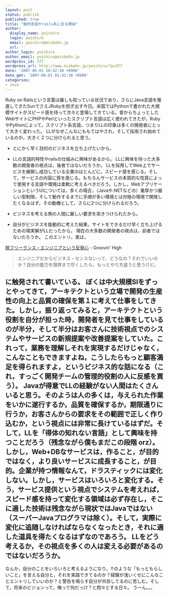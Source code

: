 ```yaml
---
layout: post
status: publish
published: true
title: "動的言語やrails系に走る理由"
author:
  display_name: yoichiro
  login: yoichiro
  email: yoichiro@eisbahn.jp
  url: ''
author_login: yoichiro
author_email: yoichiro@eisbahn.jp
wordpress_id: 377
wordpress_url: http://www.eisbahn.jp/yoichiro/?p=377
date: '2007-06-01 10:42:38 +0900'
date_gmt: '2007-06-01 01:42:38 +0900'
categories:
- Java
---
```


Ruby on Railsという言葉は誰しも知っている状況であり，さらにJava言語を推進してきたSunでさえJRubyを担ぎ出す今日。米国ではPythonで書かれた大規模サイトがスピード感を持って次々と登場してきている。昔からちょっとしたWebサイトにPHPやPerlといったスクリプト言語は広く使われてきたが，RubyやPythonによって，スクリプト系言語，つまりLLの印象は多くの開発者にとって大きく変わった。
LLがなぜこんなにももてはやされ，そして採用され始めているのか。大きく２つに分けられると思う。

* とにかく早く目的のビジネスを立ち上げたいから。

* LLの言語的特性やrailsの仕組みに興味があるから。
LLに興味を持った大多数の開発者の視点は，後者ではないだろうか。
LLを採用してWeb上でサービスを展開し成功している企業のほとんどに，スピード感を感じる。そして，サービスの内容に質を感じる。もちろんサービスの本質的な性質によって使用する言語や環境は柔軟に考えるべきだろう。しかし，WebアプリケーションというUIについては，多くの場合，（Javaや.NETなどの）重厚かつ厳しい型制限，そして動作するまでに手順が多い環境とは対極の環境で開発したくなるはず。その動機として，さらに2つに分けられるだろう。

* ビジネスを考える側の人間に厳しい要求を突きつけられたから。

* 自分がビジネスを能動的に考えた結果，サイトをできるだけ早く立ち上げるための現実解がLLだったから。
現在の大多数の開発者の視点は，前者ではないだろうか。
このエントリ，実は，

[脱フリーランス・エンジニアという反発心](http://blog.saishu.jp/archives/50960612.html) - Groovin' High

>エンジニアだからビジネス・センスないって、どうなの？それでいいのか？自分の能力を限界まで尽くしたら、もっとやり方違うと思うけど。

に触発されて書いている。
ぼくは中大規模SIをずっとやってきて，アーキテクトという立場で開発の生産性の向上と品質の確保を第１に考えて仕事をしてきた。しかし，振り返ってみると，アーキテクトという役割を自分が担った時，開発者を見て仕事をしているのが半分，そして半分はお客さんに技術視点でのシステムやサービスの新規提案や改善提案をしていた。これって，業務を理解しそれを実現するだけじゃなく，こんなこともできますよね，こうしたらもっと顧客満足を得られますよ，というビジネス的な話になる（これ，すっごく開発チームの管理的役割の人に反感を買う）。
Javaが得意でLLの経験がない人間はたくさんいると思う。そのようは人の多くは，与えられた作業をいかに遂行するか，品質を確保するか，期限通りに行うか，お客さんからの要求をその範囲で正しく作り込むか，という視点には非常に長けているはずだ。そして，LLを「得体の知れない言語」として興味を持つことだろう（残念ながら僕もまだこの段階 orz）。
しかし，Web+DBなサービスは，作ること，が目的ではなく，より良いサービスに成長すること，が目的。企業が持つ情報なんて，ドラスティックには変化しない。しかし，サービスはいろいろと変化する。そう，サービス提供という視点でシステムを考えれば，スピード感を持って変化する領域は必ず存在し，そこに適した技術は残念ながら現状ではJavaではない（スーパーJavaプログラマは除く）。そして，実際に変化に追随しなければならなくなったとき，それに適した道具を得たくなるはずなのであろう。
LLをどう考えるか，その視点を多くの人は変える必要があるのではないだろうか。
---
なんか，自分のことをいろいろと考えるようになり，↑のような「もっともらしいこと」を言える自分と，それを実践できてるのか？経験が浅いくせにこんなことエントリしていいのか？と警告を鳴らす自分が共存してるのに苦しむ。そして，将来のビジョンって，俺って何だっけ？と悶々とする日々。
うーん。。。

